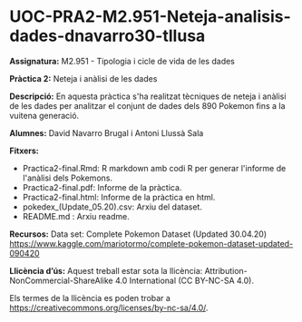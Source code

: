 # UOC-PRA2-M2.951-Neteja-analisis-dades-dnavarro30-tllusa

**Assignatura:** M2.951 - Tipologia i cicle de vida de les dades

**Pràctica 2:** Neteja i anàlisi de les dades

**Descripció:** En aquesta pràctica s'ha realitzat tècniques de neteja i anàlisi de les dades per analitzar el conjunt de dades dels 890 Pokemon fins a la vuitena generació.

**Alumnes:** David Navarro Brugal i Antoni Llussà Sala

**Fitxers:** 
- Practica2-final.Rmd: R markdown amb codi R per generar l'informe de l'anàlisi dels Pokemons.
- Practica2-final.pdf: Informe de la pràctica.
- Practica2-final.html: Informe de la pràctica en html.
- pokedex_(Update_05.20).csv: Arxiu del dataset.
- README.md : Arxiu readme.

**Recursos:** Data set: Complete Pokemon Dataset (Updated 30.04.20) https://www.kaggle.com/mariotormo/complete-pokemon-dataset-updated-090420

**Llicència d’ús:**  Aquest treball estar sota la llicència: Attribution-NonCommercial-ShareAlike 4.0 International (CC BY-NC-SA 4.0).  
 
Els termes de la llicència es poden trobar a https://creativecommons.org/licenses/by-nc-sa/4.0/. 

